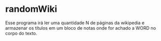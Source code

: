 # randomWiki
Esse programa irá ler uma quantidade N de páginas da wikipedia e armazenar os títulos em um bloco de notas onde for achado a WORD no corpo do texto.

